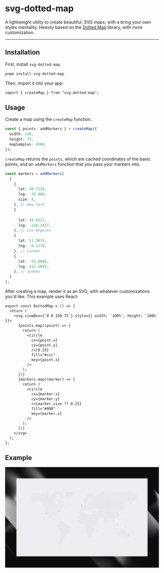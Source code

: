 # svg-dotted-map

A lightweight utility to create beautiful, SVG maps, with a bring your own styles mentality. Heavily based on the [Dotted Map](https://github.com/NTag/dotted-map/tree/main) library, with more customization.

---

## Installation

First, install `svg-dotted-map`.

```bash
pnpm install svg-dotted-map
```

Then, import it into your app:

```tsx
import { createMap } from "svg-dotted-map";
```

## Usage

Create a map using the `createMap` function.

```typescript
const { points, addMarkers } = createMap({
  width: 150,
  height: 75,
  mapSamples: 4500,
});
```

`createMap` returns the `points`, which are cached coordinates of the basic points, and an `addMarkers` function that you pass your markers into.

```typescript
const markers = addMarkers(
  [
    {
      lat: 40.7128,
      lng: -74.006,
      size: 8,
    }, // New York
    {

      lat: 34.0522,
      lng: -118.2437,
    }, // Los Angeles
    {
      lat: 51.5074,
      lng: -0.1278,
    }, // London
    {
      lat: -33.8688,
      lng: 151.2093,
    }, // Sydney
  ]
);
```

After creating a map, render it as an SVG, with whatever customizations you'd like. This example uses React:

```tsx
export const DottedMap = () => {
  return (
    <svg viewBox={`0 0 150 75`} style={{ width: '100%', height: '100%' }}>
      {points.map((point) => {
        return (
          <circle
            cx={point.x}
            cy={point.y}
            r={0.25}
            fill="#ccc"
            key={point.x}
          />
        );
      })}
      {markers.map((marker) => {
        return (
          <circle
            cx={marker.x}
            cy={marker.y}
            r={marker.size ?? 0.25}
            fill="#000"
            key={marker.x}
          />
        );
      })}
    </svg>
  );
};
```

## Example

![a dotted map on an abstract background](https://raw.githubusercontent.com/thejessewinton/svg-dotted-map/refs/heads/main/image.jpeg "SVG Dotted Map")

